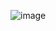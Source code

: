 ![image](https://github.com/bgmendes/desafio-avancado/assets/88940814/eda39929-4d69-41f9-9de1-f4075ef69d8c)
